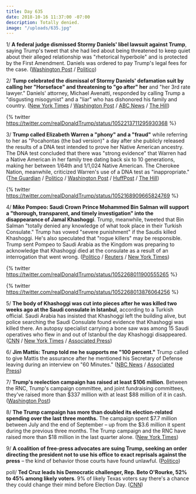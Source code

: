 ```yaml
---
title: Day 635
date: 2018-10-16 11:37:00 -07:00
description: Totally denied.
image: "/uploads/635.jpg"
---
```


1/ **A federal judge dismissed Stormy Daniels' libel lawsuit against Trump**, saying Trump's tweet that she had lied about being threatened to keep quiet about their alleged relationship was "rhetorical hyperbole" and is protected by the First Amendment. Daniels was ordered to pay Trump's legal fees for the case. ([Washington Post](https://www.washingtonpost.com/politics/judge-throws-out-stormy-danielss-lawsuit-against-trump/2018/10/15/402935e8-d0cc-11e8-b2d2-f397227b43f0_story.html) / [Politico](https://www.politico.com/story/2018/10/15/stormy-daniels-trump-libel-suit-903152))

2/ **Tump celebrated the dismissal of Stormy Daniels' defamation suit by calling her "Horseface" and threatening to "go after" her** and "her 3rd rate lawyer." Daniels' attorney, Michael Avenatti, responded by calling Trump a "disgusting misogynist" and a "liar" who has dishonored his family and country. ([New York Times](https://www.nytimes.com/2018/10/16/us/politics/trump-stormy-daniels-horseface-women.html) / [Washington Post](https://www.washingtonpost.com/politics/trump-calls-stormy-daniels-horseface-cheers-judges-dismissal-of-defamation-suit/2018/10/16/8441f0c4-d155-11e8-b2d2-f397227b43f0_story.html) / [ABC News](https://abcnews.go.com/Politics/president-trump-calls-stormy-daniels-horseface-reaction-dismissal/story?id=58532716) / [The Hill](https://thehill.com/homenews/administration/411607-trump-calls-stormy-daniels-horseface))

{% twitter https://twitter.com/realDonaldTrump/status/1052213711295930368 %}

3/ **Trump called Elizabeth Warren a "phony" and a "fraud"** while referring to her as "Pocahontas (the bad version)" a day after she publicly released the results of a DNA test intended to prove her Native American ancestry. The DNA test concluded that there was "strong evidence" that Warren had a Native American in her family tree dating back six to 10 generations, making her between 1/64th and 1/1,024 Native American. The Cherokee Nation, meanwhile, criticized Warren's use of a DNA test as "inappropriate." ([The Guardian](https://www.theguardian.com/us-news/2018/oct/16/donald-trump-elizabeth-warren-dna-test) / [Politico](https://www.politico.com/story/2018/10/16/warren-dna-native-american-905705) / [Washington Post](https://www.washingtonpost.com/politics/trump-calls-warren-a-phony-and-fraud-in-latest-shots-over-her-heritage/2018/10/16/a201014e-d129-11e8-83d6-291fcead2ab1_story.html) / [HuffPost](https://www.huffingtonpost.com/entry/donald-trump-elizabeth-warren-racist-attacks_us_5bc5d965e4b0d38b587197cc) / [The Hill](https://thehill.com/homenews/administration/411628-trump-hits-warren-daniels-honduras-in-twitter-tirade))

{% twitter https://twitter.com/realDonaldTrump/status/1052168909665824769 %}

4/ **Mike Pompeo: Saudi Crown Prince Mohammed Bin Salman will support a "thorough, transparent, and timely investigation" into the disappearance of Jamal Khashoggi**. Trump, meanwhile, tweeted that Bin Salman "totally denied any knowledge of what took place in their Turkish Consulate." Trump has vowed "severe punishment" if the Saudis killed Khashoggi. He's also speculated that "rogue killers" may be responsible. Trump sent Pompeo to Saudi Arabia as the Kingdom was preparing to acknowledge that Khashoggi died at the consulate as a result of an interrogation that went wrong. ([Politico](https://www.politico.com/story/2018/10/16/pompeo-saudi-king-khashoggi-investigation-904353) / [Reuters](https://www.reuters.com/article/us-saudi-politics-dissident-investigatio/turkish-police-leave-saudi-consulate-in-istanbul-witness-idUSKCN1MQ05C) / [New York Times](https://www.nytimes.com/2018/10/16/world/middleeast/pompeo-saudi-arabia-turkey.html))

{% twitter https://twitter.com/realDonaldTrump/status/1052268011900555265 %}

{% twitter https://twitter.com/realDonaldTrump/status/1052268013876064256 %}

5/ **The body of Khashoggi was cut into pieces after he was killed two weeks ago at the Saudi consulate in Istanbul**, according to a Turkish official. Saudi Arabia has insisted that Khashoggi left the building alive, but police searching the Saudi Consulate found evidence that Khashoggi was killed there. An autopsy specialist carrying a bone saw was among 15 Saudi operatives who flew in and out of Istanbul the day Khashoggi disappeared. ([CNN](https://www.cnn.com/2018/10/16/middleeast/khashoggi-turkish-investigation-intl/index.html) / [New York Times](https://www.nytimes.com/2018/10/15/us/politics/trump-saudi-king-journalist-khashoggi.html) / [Associated Press](https://apnews.com/4ec1eeb6c3464bbc8cda6edb35e964a0))

6/ **Jim Mattis: Trump told me he supports me "100 percent."** Trump called to give Mattis the assurance after he mentioned his Secretary of Defense leaving during an interview on "60 Minutes." ([NBC News](https://www.nbcnews.com/politics/politics-news/defense-sec-mattis-says-trump-told-him-job-100-percent-n920576) / [Associated Press](https://apnews.com/22252b7ee9414527a98ee284d1a49408))

7/ **Trump's reelection campaign has raised at least $106 million**. Between the RNC, Trump's campaign committee, and joint fundraising committees, they've raised more than $337 million with at least $88 million of it in cash. ([Washington Post](https://www.washingtonpost.com/politics/a-well-oiled-fully-weaponized-battle-station-trump-reelection-campaign-has-100-million-head-start-over-democrats/2018/10/16/d83d911c-cbf9-11e8-920f-dd52e1ae4570_story.html))

8/ **The Trump campaign has more than doubled its election-related spending over the last three months.** The campaign spent $7.7 million between July and the end of September – up from the $3.6 million it spent during the previous three months. The Trump campaign and the RNC have raised more than $18 million in the last quarter alone. ([New York Times](https://www.nytimes.com/2018/10/15/us/politics/trump-campaign-spending-midterms-2020.html))

9/ **A coalition of free-press advocates are suing Trump, seeking an order directing the president not to use his office to exact reprisals against the press** – the kind of behavior those courts have found unlawful. ([Politico](https://www.politico.com/magazine/story/2018/10/16/trumps-attacks-on-the-press-are-illegal-were-suing-221312))

poll/ **Ted Cruz leads his Democratic challenger, Rep. Beto O'Rourke, 52% to 45% among likely voters**. 9% of likely Texas voters say there's a chance they could change their mind before Election Day. ([CNN](https://www.cnn.com/2018/10/16/politics/cnn-poll-texas-cruz-orourke/index.html))
